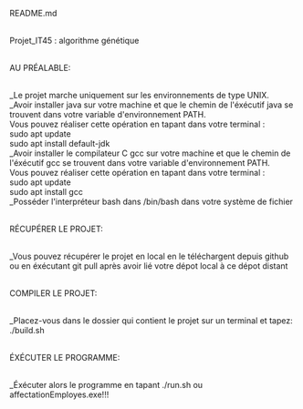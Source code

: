 README.md<br><br>

Projet_IT45 : algorithme génétique<br><br>

AU PRÉALABLE:<br><br>

_Le projet marche uniquement sur les environnements de type UNIX.<br>
_Avoir installer java sur votre machine et que le chemin de l'éxécutif java se trouvent dans votre variable d'environnement PATH.<br>
Vous pouvez réaliser cette opération en tapant dans votre terminal :<br>
sudo apt update<br>
sudo apt install default-jdk<br>
_Avoir installer le compilateur C gcc sur votre machine et que le chemin de l'éxécutif gcc se trouvent dans votre variable d'environnement PATH.<br>
Vous pouvez réaliser cette opération en tapant dans votre terminal :<br>
sudo apt update<br>
sudo apt install gcc<br>
_Posséder l'interpréteur bash dans /bin/bash dans votre système de fichier<br><br>

RÉCUPÉRER LE PROJET:<br><br>

_Vous pouvez récupérer le projet en local en le téléchargent depuis github ou en éxécutant git pull après avoir lié votre dépot local à ce dépot distant<br><br>

COMPILER LE PROJET:<br><br>

_Placez-vous dans le dossier qui contient le projet sur un terminal et tapez: ./build.sh<br><br>

ÉXÉCUTER LE PROGRAMME:<br><br>

_Éxécuter alors le programme en tapant ./run.sh ou affectationEmployes.exe!!!
